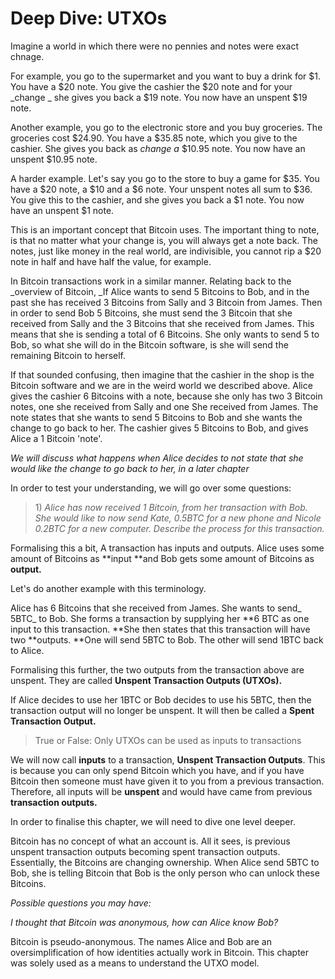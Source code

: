 # Deep Dive: UTXOs

Imagine a world in which there were no pennies and notes were exact chnage.

For example, you go to the supermarket and you want to buy a drink for $1. You have a $20 note. You give the cashier the $20 note and for your _change _ she gives you back a $19 note. You now have an unspent $19 note.

Another example, you go to the electronic store and you buy groceries. The groceries cost $24.90. You have a $35.85 note, which you give to the cashier. She gives you back as _change a_ $10.95 note. You now have an unspent $10.95 note.

A harder example. Let's say you go to the store to buy a game for $35. You have a $20 note, a $10 and a $6 note. Your unspent notes all sum to $36. You give this to the cashier, and she gives you back a $1 note. You now have an unspent $1 note.

This is an important concept that Bitcoin uses. The important thing to note, is that no matter what your change is, you will always get a note back. The notes, just like money in the real world, are indivisible, you cannot rip a $20 note in half and have half the value, for example.

In Bitcoin transactions work in a similar manner. Relating back to the \_overview of Bitcoin, \_If Alice wants to send 5 Bitcoins to Bob, and in the past she has received 3 Bitcoins from Sally and 3 Bitcoin from James. Then  in order to send Bob 5 Bitcoins, she must send the 3 Bitcoin that she received from Sally and the 3 Bitcoins that she received from James. This means that she is sending a total of 6 Bitcoins. She only wants to send 5 to Bob, so what she will do in the Bitcoin software, is she will send the remaining Bitcoin to herself.

If that sounded confusing, then imagine that the cashier in the shop is the Bitcoin software and we are in the weird world we described above. Alice gives the cashier 6 Bitcoins with a note, because she only has two 3 Bitcoin notes, one she received from Sally and one She received from James. The note states that she wants to send 5 Bitcoins to Bob and she wants the change to go back to her. The cashier gives 5 Bitcoins to Bob, and gives Alice a 1 Bitcoin 'note'.

_We will discuss what happens when Alice decides to not state that she would like the change to go back to her, in a later chapter_

In order to test your understanding, we will go over some questions:

> 1\) _Alice has now received 1 Bitcoin, from her transaction with Bob. She would like to now send Kate, 0.5BTC for a new phone and Nicole 0.2BTC for a new computer. Describe the process for this transaction._

Formalising this a bit, A transaction has inputs and outputs. Alice uses some amount of Bitcoins as **input **and Bob gets some amount of Bitcoins as **output.**

Let's do another example with this terminology.

Alice has 6 Bitcoins that she received from James. She wants to send_ 5BTC_ to Bob. She forms a transaction by supplying her **6 BTC as one input to this transaction. **She then states that this transaction will have two **outputs. **One will send 5BTC to Bob. The other will send 1BTC back to Alice.

Formalising this further, the two outputs from the transaction above are unspent. They are called **Unspent Transaction Outputs \(UTXOs\).**

If Alice decides to use her 1BTC or Bob decides to use his 5BTC, then the transaction output will no longer be unspent. It will then be called a **Spent Transaction Output.**

> True or False: Only UTXOs can be used as inputs to transactions

We will now call **inputs** to a transaction, **Unspent Transaction Outputs**. This is because you can only spend Bitcoin which you have, and if you have Bitcoin then someone must have given it to you from a previous transaction. Therefore, all inputs will be **unspent** and would have came from previous **transaction outputs.**

In order to finalise this chapter, we will need to dive one level deeper.

Bitcoin has no concept of what an account is. All it sees, is previous unspent transaction outputs becoming spent transaction outputs. Essentially, the Bitcoins are changing ownership. When Alice send 5BTC to Bob, she is telling Bitcoin that Bob is the only person who can unlock these Bitcoins.

_Possible questions you may have:_

_I thought that Bitcoin was anonymous, how can Alice know Bob?_

Bitcoin is pseudo-anonymous. The names Alice and Bob are an oversimplification of how identities actually work in Bitcoin. This chapter was solely used as a means to understand the UTXO model.

